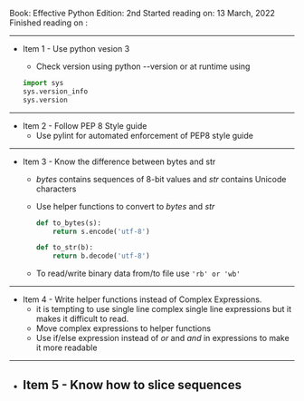 Book: Effective Python 
Edition: 2nd
Started reading on: 13 March, 2022
Finished reading on : 

---

- Item 1 - Use python vesion 3
	- Check version using python --version or at runtime using
	
	```python
	import sys
	sys.version_info
	sys.version
	```

---

- Item 2 - Follow PEP 8 Style guide
	- Use pylint for automated enforcement of PEP8 style guide

---

- Item 3 - Know the difference between bytes and str
	- _bytes_ contains sequences of 8-bit values and _str_ contains Unicode characters
	- Use helper functions to convert to _bytes_ and _str_ 
	
		```python
		def to_bytes(s):
			return s.encode('utf-8')

		def to_str(b):
			return b.decode('utf-8')
		```

	- To read/write binary data from/to file use ```'rb' or 'wb'```

---

- Item 4 - Write helper functions instead of Complex Expressions.
	- it is tempting to use single line complex single line expressions but it makes it difficult to read. 
	- Move complex expressions to helper functions
	- Use if/else expression instead of _or_ and _and_ in expressions to make it more readable

---

- Item 5 - Know how to slice sequences
	- 
